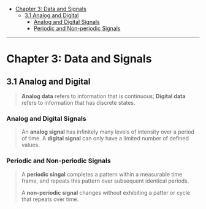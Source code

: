 - [Chapter 3: Data and Signals](#chapter-3-data-and-signals)
  - [3.1 Analog and Digital](#31-analog-and-digital)
    - [Analog and Digital Signals](#analog-and-digital-signals)
    - [Periodic and Non-periodic Signals](#periodic-and-non-periodic-signals)

---
# Chapter 3: Data and Signals

## 3.1 Analog and Digital

> **Analog data** refers to information that is continuous; **Digital data** refers to information that has discrete states.

### Analog and Digital Signals

> An **analog signal** has infinitely many levels of intensity over a period of time. A **digital signal** can only have a limited number of defined values.

### Periodic and Non-periodic Signals

> A **periodic singal** completes a pattern within a measurable time frame, and repeats this pattern over subsequent identical periods. 
> 
> A **non-periodic signal** changes without exhibiting a patter or cycle that repeats over time.